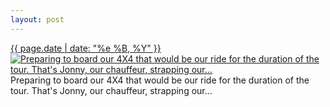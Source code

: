 ```yaml
---
layout: post
---
```


<p>
  <time><a href="/136">{{ page.date | date: "%e %B, %Y" }}</a></time>
  <a href="/136"><img src="{{ site.assets_url }}/136-640.jpg" srcset="{{ site.assets_url }}/136-1280.jpg 1280w, {{ site.assets_url }}/136-960.jpg 960w, {{ site.assets_url }}/136-640.jpg 640w, {{ site.assets_url }}/136-320.jpg 320w" sizes="(min-width: 700px) 50vw, calc(100vw - 2rem)" alt="Preparing to board our 4X4 that would be our ride for the duration of the tour. That&#x27;s Jonny, our chauffeur, strapping our..." /></a>
  <span>Preparing to board our 4X4 that would be our ride for the duration of the tour. That&#x27;s Jonny, our chauffeur, strapping our...</span>
</p>
